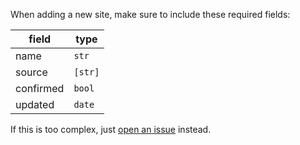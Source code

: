 When adding a new site, make sure to include these required fields:

field     | type
----------|--------
name      | `str`
source    | `[str]`
confirmed | `bool`
updated   | `date`

If this is too complex, just [open an issue][issue] instead.


[issue]: https://github.com/ndarville/compression-project/issues/new
